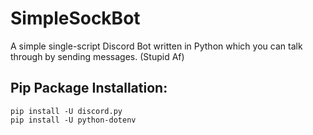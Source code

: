 # SimpleSockBot
A simple single-script Discord Bot written in Python which you can talk through by sending messages. (Stupid Af)


## Pip Package Installation:

```
pip install -U discord.py
pip install -U python-dotenv
```
